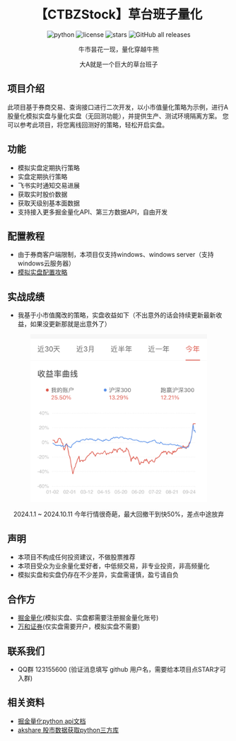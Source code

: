 <div align="center">

# 【CTBZStock】草台班子量化 
<div>
    <img alt="python" src="https://img.shields.io/badge/python-3.8+-%2300599C?logo=python">
    <img alt="license" src="https://img.shields.io/github/license/thisiszhou/CTBZStock">
    <img alt="stars" src="https://img.shields.io/github/stars/thisiszhou/CTBZStock?style=social">
    <img alt="GitHub all releases" src="https://img.shields.io/github/downloads/thisiszhou/CTBZStock/total?style=social">
</div>
 
牛市昙花一现，量化穿越牛熊
  
大A就是一个巨大的草台班子
  
</div>

## 项目介绍
此项目基于券商交易、查询接口进行二次开发，以小市值量化策略为示例，进行A股量化模拟实盘与量化实盘（无回测功能），并提供生产、测试环境隔离方案。
您可以参考此项目，将您离线回测好的策略，轻松开启实盘。

## 功能
- 模拟实盘定期执行策略
- 实盘定期执行策略
- 飞书实时通知交易进展
- 获取实时股价数据
- 获取天级别基本面数据
- 支持接入更多掘金量化API、第三方数据API，自由开发

## 配置教程
- 由于券商客户端限制，本项目仅支持windows、windows server（支持windows云服务器）
- [模拟实盘配置攻略](doc/模拟实盘配置攻略.md)

## 实战成绩
- 我基于小市值魔改的策略，实盘收益如下（不出意外的话会持续更新最新收益，如果没更新那就是出意外了）
<div align="center">
    <img src="doc/img/2024profit.jpeg" width="400px" />
    <p>2024.1.1 ~ 2024.10.11 今年行情很奇葩，最大回撤干到快50%，差点中途放弃</p>
</div>

## 声明
- 本项目不构成任何投资建议，不做股票推荐
- 本项目受众为业余量化爱好者，中低频交易，非专业投资，非高频量化
- 模拟实盘和实盘仍存在不少差异，实盘需谨慎，盈亏请自负

## 合作方
- [掘金量化](https://www.myquant.cn/)(模拟实盘、实盘都需要注册掘金量化账号)
- [万和证券](whzq.com.cn)(仅实盘需要开户，模拟实盘不需要)

## 联系我们
- QQ群 123155600   (验证消息填写 github 用户名，需要给本项目点STAR才可入群)

## 相关资料
- [掘金量化python api文档](https://www.myquant.cn/docs2/sdk/python/%E5%BF%AB%E9%80%9F%E5%BC%80%E5%A7%8B.html)
- [akshare 股市数据获取python三方库](https://github.com/akfamily/akshare)